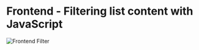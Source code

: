 # Frontend - Filtering list content with JavaScript
![Frontend Filter](https://github.com/tokenAPIguy/SPA-Filter-Animation/assets/77429039/401f9b9e-cb67-4f6e-b6b3-46f0a967a571)
